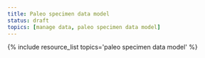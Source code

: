 ```yaml
---
title: Paleo specimen data model
status: draft
topics: [manage data, paleo specimen data model]
---
```


{% include resource_list topics='paleo specimen data model' %}
